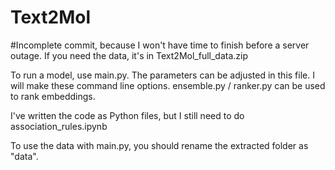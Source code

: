 
# Text2Mol

#Incomplete commit, because I won't have time to finish before a server outage. If you need the data, it's in Text2Mol_full_data.zip

To run a model, use main.py. The parameters can be adjusted in this file. I will make these command line options.
ensemble.py / ranker.py can be used to rank embeddings.


I've written the code as Python files, but I still need to do association_rules.ipynb

To use the data with main.py, you should rename the extracted folder as "data". 



